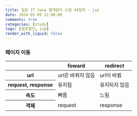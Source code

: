 ```yaml
---
title: 일본 IT Java 웹개발자 수업 44일차 - jsp
date: 2024-05-09 12:00:00
comments: true
categories: [study]
tags: [글로벌인, jsp]
render_with_liquid: false
---
```


### 페이지 이동

<table>
	<thead>
		<tr>
			<th></th>
			<th>foward</th>
			<th>redirect</th>
		</tr>
	</thead>
	<tbody>
		<tr>
			<th>url</th>
			<td>url은 바뀌지 않음</td>
			<td>url이 바뀜</td>
		</tr>
		<tr>
			<th>request, response</th>
			<td>유지됨</td>
			<td>유지되지 않음</td>
		</tr>
		<tr>
			<th>속도</th>
			<td>빠름</td>
			<td>느림</td>
		</tr>
		<tr>
			<th>객체</th>
			<td>request</td>
			<td>response</td>
		</tr>
	</tbody>
</table>

<br>
